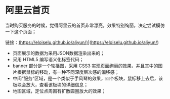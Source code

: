 # 阿里云首页

当时购买服务的时候，觉得阿里云的首页非常漂亮，效果特别绚丽，决定尝试模仿一下这个页面；

链接：[(https://eloiselu.github.io/aliyun/)]()](https://eloiselu.github.io/aliyun/)

- 页面展示的数据为采用JSON数据渲染出来的；
- 采用 HTML5 编写语义化标签代码；
- banner 部分是一个轮播图，采用 CSS3 实现页面绚丽的效果，并且其中的图片根据鼠标的移动，有一种不同深度层次感的偏移感；
- 中间“服务“区域，是一个类似于手风琴的效果，四个板块，鼠标移上去后，该板块会放大，查看该板块的详细信息；
- 地图区域，定位点周围有扩散圆圈放大的效果；
